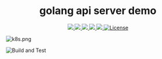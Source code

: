 <div align="center">
  <h1>golang api server demo</h1>
</div>
<p align="center">

<a href="https://github.com/qclaogui/golang-api-server/workflows/Build%20and%20Test/badge.svg">
  <img src="https://github.com/qclaogui/golang-api-server/workflows/Build%20and%20Test/badge.svg">
</a>

<a href="https://travis-ci.org/qclaogui/golang-api-server">
  <img src="https://travis-ci.org/qclaogui/golang-api-server.svg?branch=master">
</a>

<a href="https://codecov.io/gh/qclaogui/golang-api-server">
  <img src="https://codecov.io/gh/qclaogui/golang-api-server/branch/master/graph/badge.svg" />
</a>

<a href="https://goreportcard.com/report/github.com/qclaogui/golang-api-server">
  <img src="https://goreportcard.com/badge/github.com/qclaogui/golang-api-server?v=1" />
</a>

<a href="https://hub.docker.com/r/qclaogui/golang-api-server">
  <img src="https://img.shields.io/docker/pulls/qclaogui/golang-api-server.svg">
</a>

<a href="https://github.com/qclaogui/golang-api-server/blob/master/LICENSE">
  <img src="https://img.shields.io/github/license/qclaogui/golang-api-server.svg" alt="License">
</a>

</p>

![k8s.png](https://i.loli.net/2018/11/29/5bff6efca7e44.png)


![Build and Test](https://github.com/qclaogui/golang-api-server/workflows/Build%20and%20Test/badge.svg)